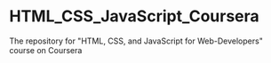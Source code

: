 # HTML_CSS_JavaScript_Coursera
The repository for "HTML, CSS, and JavaScript for Web-Developers" course on Coursera
